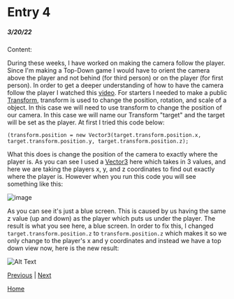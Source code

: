 # Entry 4
##### 3/20/22

Content:

During these weeks, I have worked on making the camera follow the player. Since I'm making a Top-Down game I would have to orient the camera above the player and not behind (for third person) or on the player (for first person). In order to get a deeper understanding of how to have the camera follow the player I watched this [video](https://www.youtube.com/watch?v=GOQV688wbU0). For starters I needed to make a public [Transform](https://docs.unity3d.com/ScriptReference/Transform.html), transform is used to change the position, rotation, and scale of a object. In this case we will need to use transform to change the position of our camera. In this case we will name our Transform "target" and the target will be set as the player. At first I tried this code below:

`(transform.position = new Vector3(target.transform.position.x, target.transform.position.y, target.transform.position.z);`

What this does is change the position of the camera to exactly where the player is. As you can see I used a [Vector3]() here which takes in 3 values, and here we are taking the players x, y, and z coordinates to find out exactly where the player is. However when you run this code you will see something like this: 

![image](https://user-images.githubusercontent.com/56265106/159387821-92dedda1-9fd8-4802-b009-9cc19b8a75c8.png)

As you can see it's just a blue screen. This is caused by us having the same z value (up and down) as the player which puts us under the player. The result is what you see here, a blue screen. In order to fix this, I changed `target.transform.position.z` to `transform.position.z` which makes it so we only change to the player's x and y coordinates and instead we have a top down view now, here is the new result:

![Alt Text](https://user-images.githubusercontent.com/56265106/159388682-916f0008-82e1-4e3e-b8c7-662bc9268d2d.gif)


[Previous](entry03.md) | [Next](entry05.md)

[Home](../README.md)
